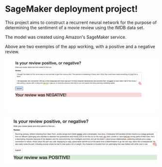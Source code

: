 # SageMaker deployment project! 

This project aims to construct a recurrent neural network for the purpose of determining the sentiment of a movie review using the IMDB data set. 

The  model was created  using Amazon's SageMaker service. 

Above are two exemples of the app working, with a positive and a negative review.

![GitHub Logo](/negative.png)


![GitHub Logo](/positive.png)
